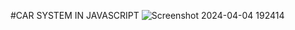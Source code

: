 #CAR SYSTEM IN JAVASCRIPT
![Screenshot 2024-04-04 192414](https://github.com/VinayJango/CarSys/assets/84473308/11cc2cf2-8f8d-4264-beb3-3e8b758cbb92)
